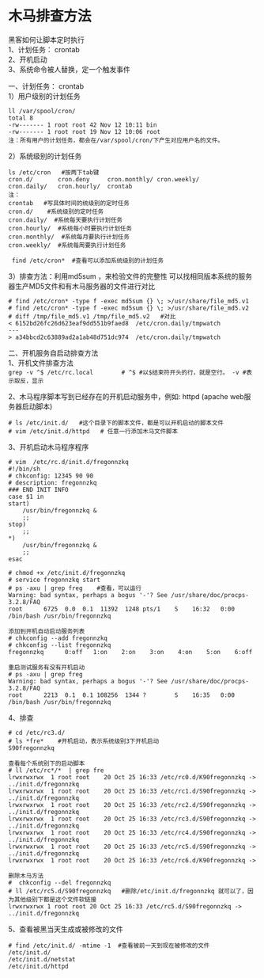 木马排查方法
===========
黑客如何让脚本定时执行  
1、计划任务： crontab  
2、开机启动  
3、系统命令被人替换，定一个触发事件  

一、计划任务： crontab  
1）用户级别的计划任务  
```
ll /var/spool/cron/ 
total 8
-rw------- 1 root root 42 Nov 12 10:11 bin
-rw------- 1 root root 19 Nov 12 10:06 root
注：所有用户的计划任务，都会在/var/spool/cron/下产生对应用户名的文件。
```  
2）系统级别的计划任务  
```
ls /etc/cron   #按两下tab键
cron.d/       cron.deny     cron.monthly/ cron.weekly/
cron.daily/   cron.hourly/  crontab   
注：
crontab   #写具体时间的统级别的定时任务
cron.d/    #系统级别的定时任务
cron.daily/  #系统每天要执行计划任务
cron.hourly/  #系统每小时要执行计划任务
cron.monthly/  #系统每月要执行计划任务
cron.weekly/  #系统每周要执行计划任务
```  
```  find /etc/cron*  #查看可以添加系统级别的计划任务 ```  

3）排查方法：利用md5sum ，来检验文件的完整性
可以找相同版本系统的服务器生产MD5文件和有木马服务器的文件进行对比
```
# find /etc/cron* -type f -exec md5sum {} \; >/usr/share/file_md5.v1
# find /etc/cron* -type f -exec md5sum {} \; >/usr/share/file_md5.v2
# diff /tmp/file_md5.v1 /tmp/file_md5.v2   #对比
< 6152bd26fc26d623eaf9dd551b9faed8  /etc/cron.daily/tmpwatch
---
> a34bbcd2c63889ad2a1ab48d751dc974  /etc/cron.daily/tmpwatch
```  
二、开机服务自启动排查方法  
1、开机文件排查方法  
``` grep -v ^$ /etc/rc.local        # ^$ #以$结束符开头的行，就是空行。 -v #表示取反，显示 ```  

2、木马程序脚本写到已经存在的开机启动服务中，例如: httpd (apache web服务器启动脚本)
```
# ls /etc/init.d/   #这个目录下的脚本文件，都是可以开机启动的脚本文件
# vim /etc/init.d/httpd   # 任意一行添加木马文件脚本
```  
3、开机启动木马程序程序  
```
# vim  /etc/rc.d/init.d/fregonnzkq
#!/bin/sh
# chkconfig: 12345 90 90
# description: fregonnzkq
### END INIT INFO
case $1 in
start)
    /usr/bin/fregonnzkq &
    ;;
stop)
    ;;
*)
    /usr/bin/fregonnzkq &
    ;;
esac

# chmod +x /etc/init.d/fregonnzkq 
# service fregonnzkq start
# ps -axu | grep freg    #查看，可以运行
Warning: bad syntax, perhaps a bogus '-'? See /usr/share/doc/procps-3.2.8/FAQ
root      6725  0.0  0.1  11392  1248 pts/1    S    16:32   0:00 /bin/bash /usr/bin/fregonnzkq

添加到开机自动启动服务列表
# chkconfig --add fregonnzkq
# chkconfig --list fregonnzkq
fregonnzkq     	0:off	1:on	2:on	3:on	4:on	5:on	6:off

重启测试服务有没有开机启动
# ps -axu | grep freg
Warning: bad syntax, perhaps a bogus '-'? See /usr/share/doc/procps-3.2.8/FAQ
root      2213  0.1  0.1 108256  1344 ?        S    16:35   0:00 /bin/bash /usr/bin/fregonnzkq
```  

4、排查  
```
# cd /etc/rc3.d/
# ls *fre*    #开机启动，表示系统级别3下开机启动
S90fregonnzkq

查看每个系统别下的启动脚本  
# ll /etc/rc*/*  | grep fre
lrwxrwxrwx  1 root root    20 Oct 25 16:33 /etc/rc0.d/K90fregonnzkq -> ../init.d/fregonnzkq
lrwxrwxrwx  1 root root    20 Oct 25 16:33 /etc/rc1.d/S90fregonnzkq -> ../init.d/fregonnzkq
lrwxrwxrwx  1 root root    20 Oct 25 16:33 /etc/rc2.d/S90fregonnzkq -> ../init.d/fregonnzkq
lrwxrwxrwx  1 root root    20 Oct 25 16:33 /etc/rc3.d/S90fregonnzkq -> ../init.d/fregonnzkq
lrwxrwxrwx  1 root root    20 Oct 25 16:33 /etc/rc4.d/S90fregonnzkq -> ../init.d/fregonnzkq
lrwxrwxrwx  1 root root    20 Oct 25 16:33 /etc/rc5.d/S90fregonnzkq -> ../init.d/fregonnzkq
lrwxrwxrwx  1 root root    20 Oct 25 16:33 /etc/rc6.d/K90fregonnzkq ->

删除木马方法  
#  chkconfig --del fregonnzkq  
# ll /etc/rc5.d/S90fregonnzkq   #删除/etc/init.d/fregonnzkq 就可以了，因为其他级别下都是这个文件软链接  
lrwxrwxrwx 1 root root 20 Oct 25 16:33 /etc/rc5.d/S90fregonnzkq -> ../init.d/fregonnzkq  
```  
5、查看被黑当天生成或被修改的文件  
```
# find /etc/init.d/ -mtime -1  #查看被前一天到现在被修改的文件
/etc/init.d/
/etc/init.d/netstat
/etc/init.d/httpd
```  

